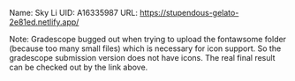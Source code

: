Name: Sky Li
UID: A16335987
URL: https://stupendous-gelato-2e81ed.netlify.app/


Note:
Gradescope bugged out when trying to upload the fontawsome folder (because too many small files) which is necessary for icon support. So the gradescope submission version does not have icons. The real final result can be checked out by the link above.